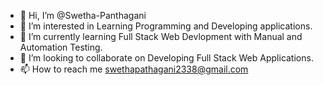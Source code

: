 - 👋 Hi, I’m @Swetha-Panthagani
- 👀 I’m interested in Learning Programming and Developing applications.
- 🌱 I’m currently learning Full Stack Web Devlopment with Manual and Automation Testing.
- 💞️ I’m looking to collaborate on Developing Full Stack Web Applications.
- 📫 How to reach me swethapathagani2338@gmail.com

<!---
Swetha-Panthagani/Swetha-Panthagani is a ✨ special ✨ repository because its `README.md` (this file) appears on your GitHub profile.
You can click the Preview link to take a look at your changes.
--->
